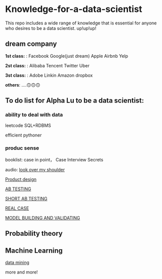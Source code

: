 # Knowledge-for-a-data-scientist
This repo includes a wide range of knowledge that is essential for anyone who desires to be a data scientist. up!up!up!

## dream company

**1st class:** : Facebook Google(just dream) Apple Airbnb Yelp

**2st class:** : Alibaba Tencent Twitter Uber 

**3st class:** : Adobe Linkin Amazon dropbox

**others**: ....🙃🙃🙃



## To do list for Alpha Lu to be a data scientist:

### ability to deal with data

leetcode SQL+RDBMS

efficient pythoner

### produc sense

booklist: case in point， Case Interview Secrets 

audio: [look over my shoulder](http://www.ximalaya.com/5269453/album/6414597/)

[Product design](https://classroom.udacity.com/courses/ud509)

[AB TESTING](https://classroom.udacity.com/courses/ud257)

[SHORT AB TESTING](https://classroom.udacity.com/courses/ud979)

[REAL CASE](https://community.modeanalytics.com/sql/tutorial/sql-business-analytics-training/)

[MODEL BUILDING AND VALIDATING](https://classroom.udacity.com/courses/ud919)


## Probability theory


## Machine Learning
[data mining](https://github.com/slayAlphalu/Knowledge-for-a-data-scientist/blob/master/数据挖掘.pdf)

more and more!

